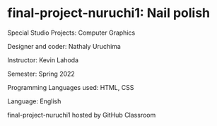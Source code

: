 # final-project-nuruchi1: Nail polish

Special Studio Projects: Computer Graphics

Designer and coder: Nathaly Uruchima

Instructor: Kevin Lahoda

Semester: Spring 2022

Programming Languages used: HTML, CSS

Language: English

final-project-nuruchi1 hosted by GitHub Classroom
